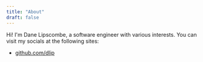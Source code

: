 ```yaml
---
title: "About"
draft: false
---
```


Hi! I'm Dane Lipscombe, a software engineer with various interests. You can visit my socials at the following sites:

- [github.com/dlip](https://github.com/dlip)
